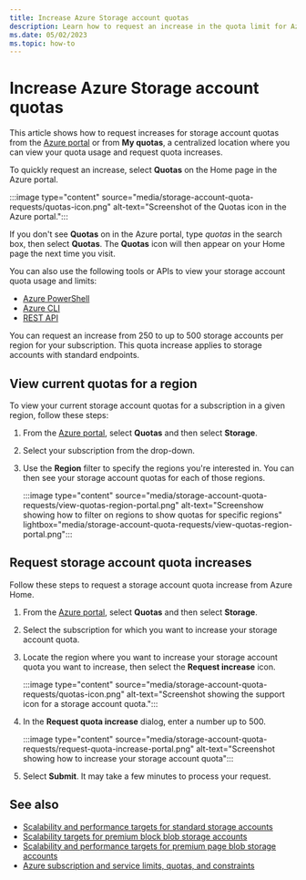 ```yaml
---
title: Increase Azure Storage account quotas
description: Learn how to request an increase in the quota limit for Azure Storage accounts within a subscription from 250 to 500 for a given region. Quota increases apply to both standard and premium account types.
ms.date: 05/02/2023
ms.topic: how-to
---
```


# Increase Azure Storage account quotas

This article shows how to request increases for storage account quotas from the [Azure portal](https://portal.azure.com) or from **My quotas**, a centralized location where you can view your quota usage and request quota increases.

To quickly request an increase, select **Quotas** on the Home page in the Azure portal.

:::image type="content" source="media/storage-account-quota-requests/quotas-icon.png" alt-text="Screenshot of the Quotas icon in the Azure portal.":::

If you don't see **Quotas** on in the Azure portal, type *quotas* in the search box, then select **Quotas**. The **Quotas** icon will then appear on your Home page the next time you visit.

You can also use the following tools or APIs to view your storage account quota usage and limits:

- [Azure PowerShell](/powershell/module/az.storage/get-azstorageusage)
- [Azure CLI](/cli/azure/storage/account#az-storage-account-show-usage)
- [REST API](/rest/api/storagerp/usages/list-by-location)

You can request an increase from 250 to up to 500 storage accounts per region for your subscription. This quota increase applies to storage accounts with standard endpoints.

## View current quotas for a region

To view your current storage account quotas for a subscription in a given region, follow these steps:

1. From the [Azure portal](https://portal.azure.com), select **Quotas** and then select **Storage**.

1. Select your subscription from the drop-down.

1. Use the **Region** filter to specify the regions you're interested in. You can then see your storage account quotas for each of those regions.

    :::image type="content" source="media/storage-account-quota-requests/view-quotas-region-portal.png" alt-text="Screenshow showing how to filter on regions to show quotas for specific regions" lightbox="media/storage-account-quota-requests/view-quotas-region-portal.png":::

## Request storage account quota increases

Follow these steps to request a storage account quota increase from Azure Home.

1. From the [Azure portal](https://portal.azure.com), select **Quotas** and then select **Storage**.

1. Select the subscription for which you want to increase your storage account quota.

1. Locate the region where you want to increase your storage account quota you want to increase, then select the **Request increase** icon.

   :::image type="content" source="media/storage-account-quota-requests/quotas-icon.png" alt-text="Screenshot showing the support icon for a storage account quota.":::

1. In the **Request quota increase** dialog, enter a number up to 500.

    :::image type="content" source="media/storage-account-quota-requests/request-quota-increase-portal.png" alt-text="Screenshot showing how to increase your storage account quota":::

1. Select **Submit**. It may take a few minutes to process your request.

## See also

- [Scalability and performance targets for standard storage accounts](../storage/common/scalability-targets-standard-account.md)
- [Scalability targets for premium block blob storage accounts](../storage/blobs/scalability-targets-premium-block-blobs.md)
- [Scalability and performance targets for premium page blob storage accounts](../storage/blobs/scalability-targets-premium-page-blobs.md)
- [Azure subscription and service limits, quotas, and constraints](../azure-resource-manager/management/azure-subscription-service-limits.md)
